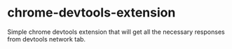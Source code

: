 # chrome-devtools-extension

Simple chrome devtools extension that will get all the necessary responses from devtools network tab.

